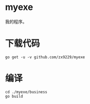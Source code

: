 # myexe
我的程序。  

# 下载代码
```
go get -u -v github.com/zx9229/myexe
```

# 编译
```
cd ./myexe/business
go build
```
